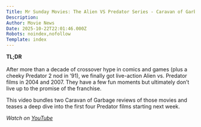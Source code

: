 ```yaml
---
Title: Mr Sunday Movies: The Alien VS Predator Series - Caravan of Garbage
Description: 
Author: Movie News
Date: 2025-10-22T22:01:46.000Z
Robots: noindex,nofollow
Template: index
---
```

<p><strong>TL;DR</strong><br><br>
After more than a decade of crossover hype in comics and games (plus a cheeky Predator 2 nod in ’91), we finally got live-action Alien vs. Predator films in 2004 and 2007. They have a few fun moments but ultimately don’t live up to the promise of the franchise.  </p>

<p>This video bundles two Caravan of Garbage reviews of those movies and teases a deep dive into the first four Predator films starting next week.</p>

<p><em>Watch on <a href="https://www.youtube.com/watch?v=A03YAZhO26E" rel="noopener noreferrer">YouTube</a></em></p>

